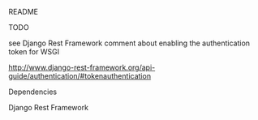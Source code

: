 README


TODO

see Django Rest Framework comment about enabling the authentication token for WSGI 

http://www.django-rest-framework.org/api-guide/authentication/#tokenauthentication


Dependencies

Django Rest Framework